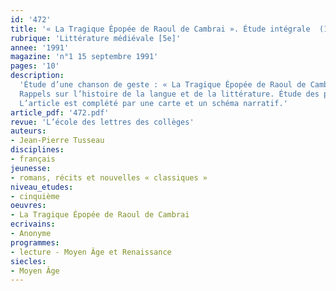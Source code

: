 ```yaml
---
id: '472'
title: '« La Tragique Épopée de Raoul de Cambrai ». Étude intégrale  (1/3)'
rubrique: 'Littérature médiévale [5e]'
annee: '1991'
magazine: 'n°1 15 septembre 1991'
pages: '10'
description: 
  'Étude d’une chanson de geste : « La Tragique Épopée de Raoul de Cambrai ».
  Rappels sur l’histoire de la langue et de la littérature. Étude des personnages et de l’origine du conflit.
  L’article est complété par une carte et un schéma narratif.'
article_pdf: '472.pdf'
revue: 'L’école des lettres des collèges'
auteurs:
- Jean-Pierre Tusseau
disciplines:
- français
jeunesse:
- romans, récits et nouvelles « classiques »
niveau_etudes:
- cinquième
oeuvres:
- La Tragique Épopée de Raoul de Cambrai
ecrivains:
- Anonyme
programmes:
- lecture - Moyen Âge et Renaissance
siecles:
- Moyen Âge
---
```

